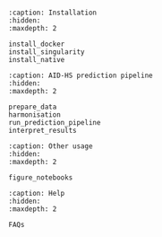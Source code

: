
```{include} ../README.md
```


```{toctree}
:caption: Installation
:hidden:
:maxdepth: 2

install_docker
install_singularity
install_native

```


```{toctree}
:caption: AID-HS prediction pipeline
:hidden:
:maxdepth: 2

prepare_data
harmonisation
run_prediction_pipeline
interpret_results

```

```{toctree}
:caption: Other usage
:hidden:
:maxdepth: 2

figure_notebooks

```


```{toctree}
:caption: Help
:hidden:
:maxdepth: 2

FAQs

```
